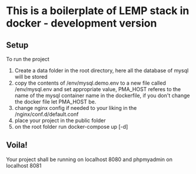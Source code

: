 # This is a boilerplate of LEMP stack in docker - development version

## Setup
To run the project
1. Create a data folder in the root directory, here all the database of mysql will be stored
2. copy the contents of /env/mysql.demo.env to a new file called /env/mysql.env and set appropriate value, PMA_HOST referes to the name of the mysql container name in the dockerfile, if you don't change the docker file let PMA_HOST be.
3. change nginx config if needed to your liking in the /nginx/conf.d/default.conf
4. place your project in the public folder
5. on the root folder run docker-compose up [-d] 

## Voila!
Your project shall be running on localhost 8080 and phpmyadmin on localhost 8081